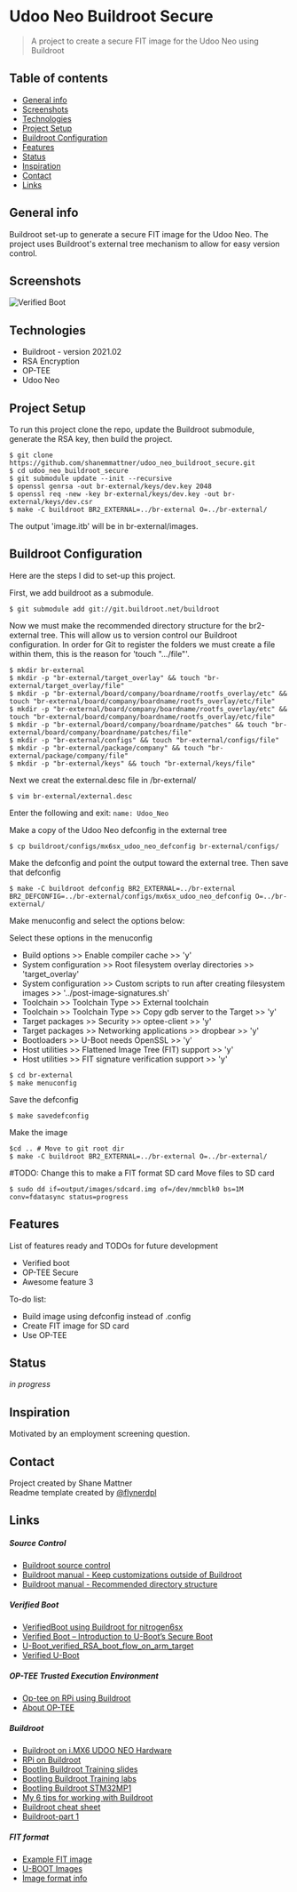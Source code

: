 # Udoo Neo Buildroot Secure
> A project to create a secure FIT image for the Udoo Neo using Buildroot

## Table of contents
* [General info](#general-info)
* [Screenshots](#screenshots)
* [Technologies](#technologies)
* [Project Setup](#Project-Setup)
* [Buildroot Configuration](#Buildroot-Configuration)
* [Features](#features)
* [Status](#status)
* [Inspiration](#inspiration)
* [Contact](#contact)
* [Links](#links)

## General info
Buildroot set-up to generate a secure FIT image for the Udoo Neo. The project uses Buildroot's external tree mechanism to allow for easy version control.

## Screenshots
![Verified Boot](readme_images/Verified-Boot.png)

## Technologies
* Buildroot - version 2021.02
* RSA Encryption
* OP-TEE
* Udoo Neo

## Project Setup
To run this project clone the repo, update the Buildroot submodule, generate the RSA key, then build the project.
```
$ git clone https://github.com/shanemmattner/udoo_neo_buildroot_secure.git
$ cd udoo_neo_buildroot_secure
$ git submodule update --init --recursive
$ openssl genrsa -out br-external/keys/dev.key 2048
$ openssl req -new -key br-external/keys/dev.key -out br-external/keys/dev.csr
$ make -C buildroot BR2_EXTERNAL=../br-external O=../br-external/
```
The output 'image.itb' will be in br-external/images.

## Buildroot Configuration
Here are the steps I did to set-up this project.

First, we add buildroot as a submodule.
```
$ git submodule add git://git.buildroot.net/buildroot
```
Now we must make the recommended directory structure for the br2-external tree.  This will allow us to version control our Buildroot configuration.  In order for Git to register the folders we must create a file within them, this is the reason for 'touch ".../file"'.
```
$ mkdir br-external
$ mkdir -p "br-external/target_overlay" && touch "br-external/target_overlay/file"
$ mkdir -p "br-external/board/company/boardname/rootfs_overlay/etc" && touch "br-external/board/company/boardname/rootfs_overlay/etc/file"
$ mkdir -p "br-external/board/company/boardname/rootfs_overlay/etc" && touch "br-external/board/company/boardname/rootfs_overlay/etc/file"
$ mkdir -p "br-external/board/company/boardname/patches" && touch "br-external/board/company/boardname/patches/file"
$ mkdir -p "br-external/configs" && touch "br-external/configs/file"
$ mkdir -p "br-external/package/company" && touch "br-external/package/company/file"
$ mkdir -p "br-external/keys" && touch "br-external/keys/file"

```
Next we creat the external.desc file in /br-external/
```
$ vim br-external/external.desc
```
Enter the following and exit:
`name: Udoo_Neo`

Make a copy of the Udoo Neo defconfig in the external tree
```
$ cp buildroot/configs/mx6sx_udoo_neo_defconfig br-external/configs/

```
Make the defconfig and point the output toward the external tree.   Then save that defconfig
```
$ make -C buildroot defconfig BR2_EXTERNAL=../br-external BR2_DEFCONFIG=../br-external/configs/mx6sx_udoo_neo_defconfig O=../br-external/
```
Make menuconfig and select the options below:

Select these options in the menuconfig
* Build options >> Enable compiler cache >> 'y'
* System configuration >> Root filesystem overlay directories >> 'target_overlay'
* System configuration >> Custom scripts to run after creating filesystem images >> '../post-image-signatures.sh'
* Toolchain >> Toolchain Type >> External toolchain
* Toolchain >> Toolchain Type >> Copy gdb server to the Target >> 'y'
* Target packages >> Security >> optee-client >> 'y'
* Target packages >> Networking applications >> dropbear >> 'y'
* Bootloaders >> U-Boot needs OpenSSL >> 'y'
* Host utilities >> Flattened Image Tree (FIT) support >> 'y'
* Host utilities >> FIT signature verification support >> 'y'
```
$ cd br-external
$ make menuconfig
```

Save the defconfig
```
$ make savedefconfig
```

Make the image
```
$cd .. # Move to git root dir
$ make -C buildroot BR2_EXTERNAL=../br-external O=../br-external/

```
#TODO: Change this to make a FIT format SD card
Move files to SD card

```
$ sudo dd if=output/images/sdcard.img of=/dev/mmcblk0 bs=1M conv=fdatasync status=progress
```

## Features
List of features ready and TODOs for future development
* Verified boot
* OP-TEE Secure
* Awesome feature 3

To-do list:
* Build image using defconfig instead of .config
* Create FIT image for SD card
* Use OP-TEE

## Status
_in progress_

## Inspiration
Motivated by an employment screening question.

## Contact
Project created by Shane Mattner  
Readme template created by [@flynerdpl](https://www.flynerd.pl/)

## Links
##### Source Control
* [Buildroot source control](https://stackoverflow.com/questions/21006549/how-to-get-a-buildroot-project-under-source-control)
* [Buildroot manual - Keep customizations outside of Buildroot](https://buildroot.org/downloads/manual/manual.html#outside-br-custom)
* [Buildroot manual - Recommended directory structure](https://buildroot.org/downloads/manual/manual.html#customize-dir-structure)
##### Verified Boot
* [VerifiedBoot using Buildroot for nitrogen6sx](https://github.com/pratapms/VerifiedBoot)
* [Verified Boot – Introduction to U-Boot’s Secure Boot](https://web.archive.org/web/20190104025413/https://www.pacificsimplicity.ca/blog/verified-boot-%E2%80%93-introduction-u-boot%E2%80%99s-secure-boot)
* [U-Boot_verified_RSA_boot_flow_on_arm_target](https://www.denx.de/wiki/pub/U-Boot/MiniSummitELCE2013/U-Boot_verified_RSA_boot_flow_on_arm_target.pdf)
* [Verified U-Boot](https://lwn.net/Articles/571031/)
##### OP-TEE Trusted Execution Environment
* [Op-tee on RPi using Buildroot](https://blog.crysys.hu/2018/06/op-tee-default-build-and-installation-on-the-raspberry-pi/)
* [About OP-TEE](https://optee.readthedocs.io/en/latest/general/about.html)
##### Buildroot
* [Buildroot on i.MX6 UDOO NEO Hardware](https://www.youtube.com/watch?v=wGXgeQ5KK7A&t=761s)
* [RPi on Buildroot](https://blog.crysys.hu/2018/06/using-buildroot-to-create-custom-linux-system-images/)
* [Bootlin Buildroot Training slides](https://bootlin.com/doc/training/buildroot/buildroot-slides.pdf)
* [Bootling Buildroot Training labs](https://bootlin.com/doc/training/buildroot/buildroot-labs.pdf)
* [Bootling Buildroot STM32MP1](https://bootlin.com/blog/building-a-linux-system-for-the-stm32mp1-basic-system/)
* [My 6 tips for working with Buildroot](https://www.viatech.com/en/2015/06/buildroot/)
* [Buildroot cheat sheet](https://blog.inf.re/buildroot-cheatsheet.html)
* [Buildroot-part 1](https://boozlachu.medium.com/buildroot-part-1-general-information-minimum-system-build-setup-via-menu-32fdb389eebc)
##### FIT format
* [Example FIT image](https://gist.github.com/Informatic/10f0832d8971c4d874210dc984462e5b)
* [U-BOOT Images](https://xilinx-wiki.atlassian.net/wiki/spaces/A/pages/18842374/U-Boot+Images)
* [Image format info](https://www.marcusfolkesson.se/blog/fit-vs-legacy-image-format/)
